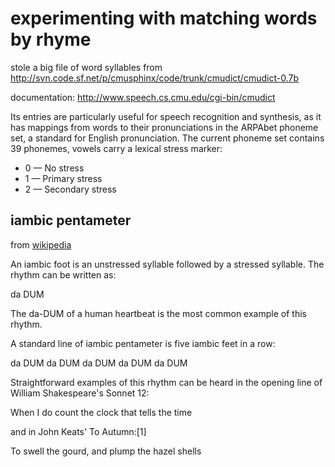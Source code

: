 # experimenting with matching words by rhyme

stole a big file of word syllables from http://svn.code.sf.net/p/cmusphinx/code/trunk/cmudict/cmudict-0.7b

documentation: http://www.speech.cs.cmu.edu/cgi-bin/cmudict

Its entries are particularly useful for speech recognition and synthesis, as it has mappings from words to their pronunciations in the ARPAbet phoneme set, a standard for English pronunciation. The current phoneme set contains 39 phonemes, vowels carry a lexical stress marker:

* 0    — No stress
* 1    — Primary stress
* 2    — Secondary stress
## iambic pentameter

from [wikipedia](https://en.wikipedia.org/wiki/Iambic_pentameter)

An iambic foot is an unstressed syllable followed by a stressed syllable. The rhythm can be written as:

da DUM

The da-DUM of a human heartbeat is the most common example of this rhythm.

A standard line of iambic pentameter is five iambic feet in a row:

da DUM da DUM da DUM da DUM da DUM

Straightforward examples of this rhythm can be heard in the opening line of William Shakespeare's Sonnet 12:

When I do count the clock that tells the time

and in John Keats' To Autumn:[1]

To swell the gourd, and plump the hazel shells

